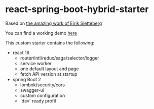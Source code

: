 # react-spring-boot-hybrid-starter

Based on [the amazing work of Eirik Sletteberg](https://github.com/eirslett/frontend-maven-plugin)

You can find a working demo [here](https://creativeyann-hybrid.herokuapp.com/)

This custom starter contains the following:
* react 16
  * router/intl/redux/saga/selector/logger
  * service worker
  * one default layout and page
  * fetch API version at startup
* spring Boot 2
  * lombok/security/cors
  * swagger-ui
  * custom configuration
  * 'dev' ready profil
